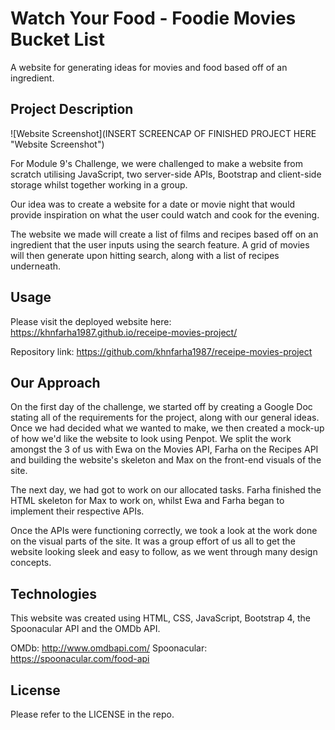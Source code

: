# Watch Your Food - Foodie Movies Bucket List
A website for generating ideas for movies and food based off of an ingredient.

## Project Description
![Website Screenshot](INSERT SCREENCAP OF FINISHED PROJECT HERE "Website Screenshot")

For Module 9's Challenge, we were challenged to make a website from scratch utilising JavaScript, two server-side APIs, Bootstrap and client-side storage whilst together working in a group.

Our idea was to create a website for a date or movie night that would provide inspiration on what the user could watch and cook for the evening.

The website we made will create a list of films and recipes based off on an ingredient that the user inputs using the search feature. A grid of movies will then generate upon hitting search, along with a list of recipes underneath.

## Usage
Please visit the deployed website here: https://khnfarha1987.github.io/receipe-movies-project/

Repository link: https://github.com/khnfarha1987/receipe-movies-project

## Our Approach
On the first day of the challenge, we started off by creating a Google Doc stating all of the requirements for the project, along with our general ideas. Once we had decided what we wanted to make, we then created a mock-up of how we'd like the website to look using Penpot. We split the work amongst the 3 of us with Ewa on the Movies API, Farha on the Recipes API and building the website's skeleton and Max on the front-end visuals of the site.

The next day, we had got to work on our allocated tasks. Farha finished the HTML skeleton for Max to work on, whilst Ewa and Farha began to implement their respective APIs.

Once the APIs were functioning correctly, we took a look at the work done on the visual parts of the site. It was a group effort of us all to get the website looking sleek and easy to follow, as we went through many design concepts.

## Technologies
This website was created using HTML, CSS, JavaScript, Bootstrap 4, the Spoonacular API and the OMDb API. 

OMDb: http://www.omdbapi.com/
Spoonacular: https://spoonacular.com/food-api

## License
Please refer to the LICENSE in the repo.